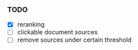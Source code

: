 ### TODO
- [x] reranking
- [ ] clickable document sources
- [ ] remove sources under certain threshold